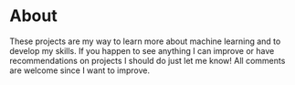 # About
These projects are my way to learn more about machine learning and to develop my skills. If you happen to see anything I can improve or have recommendations on projects I should do just let me know! All comments are welcome since I want to improve.
